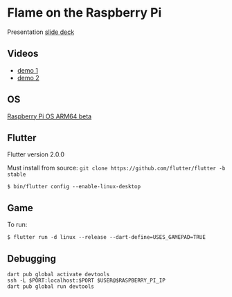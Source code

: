 # Flame on the Raspberry Pi

Presentation [slide deck](https://docs.google.com/presentation/d/1SZP-DKN3A7NbbZr_ph5wViepDqIyLXmplH0BO0ZaDPY/edit#slide=id.gdcc98730aa_0_194)

## Videos

- [demo 1](https://youtu.be/_LZrw9Tvd5U)
- [demo 2](https://youtu.be/DVlXpGtyGmc)

## OS

[Raspberry Pi OS ARM64 beta](https://downloads.raspberrypi.org/raspios_arm64/images/raspios_arm64-2021-04-09)

## Flutter

Flutter version 2.0.0

Must install from source: `git clone https://github.com/flutter/flutter -b stable`

`$ bin/flutter config --enable-linux-desktop`

## Game

To run:

`$ flutter run -d linux --release --dart-define=USES_GAMEPAD=TRUE`

## Debugging

```
dart pub global activate devtools
ssh -L $PORT:localhost:$PORT $USER@$RASPBERRY_PI_IP
dart pub global run devtools
```
